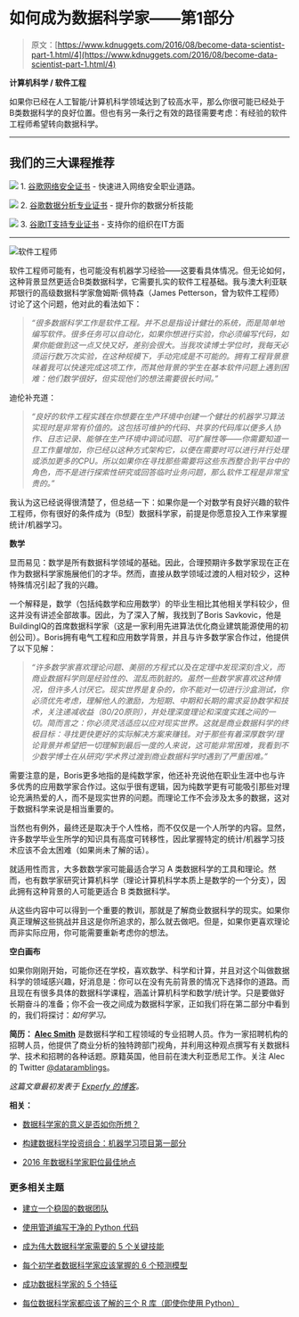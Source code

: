 # 如何成为数据科学家——第1部分

> 原文：[https://www.kdnuggets.com/2016/08/become-data-scientist-part-1.html/4](https://www.kdnuggets.com/2016/08/become-data-scientist-part-1.html/4)

**计算机科学 / 软件工程**

如果你已经在人工智能/计算机科学领域达到了较高水平，那么你很可能已经处于B类数据科学的良好位置。但也有另一条行之有效的路径需要考虑：有经验的软件工程师希望转向数据科学。

* * *

## 我们的三大课程推荐

![](../Images/0244c01ba9267c002ef39d4907e0b8fb.png) 1\. [谷歌网络安全证书](https://www.kdnuggets.com/google-cybersecurity) - 快速进入网络安全职业道路。

![](../Images/e225c49c3c91745821c8c0368bf04711.png) 2\. [谷歌数据分析专业证书](https://www.kdnuggets.com/google-data-analytics) - 提升你的数据分析技能

![](../Images/0244c01ba9267c002ef39d4907e0b8fb.png) 3\. [谷歌IT支持专业证书](https://www.kdnuggets.com/google-itsupport) - 支持你的组织在IT方面

* * *

![软件工程师](../Images/ec78951bc83230712238510f795fd798.png)

软件工程师可能有，也可能没有机器学习经验——这要看具体情况。但无论如何，这种背景显然更适合B类数据科学，它需要扎实的软件工程基础。我与澳大利亚联邦银行的高级数据科学家詹姆斯·佩特森（James Petterson，曾为软件工程师）讨论了这个问题，他对此的看法如下：

> *“很多数据科学工作是软件工程。并不总是指设计健壮的系统，而是简单地编写软件。很多任务可以自动化，如果你想进行实验，你必须编写代码，如果你能做到这一点又快又好，差别会很大。当我攻读博士学位时，我每天必须运行数万次实验，在这种规模下，手动完成是不可能的。拥有工程背景意味着我可以快速完成这项工作，而其他背景的学生在基本软件问题上遇到困难：他们数学很好，但实现他们的想法需要很长时间。”*

迪伦补充道：

> *“良好的软件工程实践在你想要在生产环境中创建一个健壮的机器学习算法实现时是非常有价值的。这包括可维护的代码、共享的代码库以便多人协作、日志记录、能够在生产环境中调试问题、可扩展性等——你需要知道一旦工作量增加，你已经以这种方式架构它，以便在需要时可以进行并行处理或添加更多的CPU。所以如果你在寻找那些需要将这些东西整合到平台中的角色，而不是进行探索性研究或回答临时业务问题，那么软件工程是非常宝贵的。”*

我认为这已经说得很清楚了，但总结一下：如果你是一个对数学有良好兴趣的软件工程师，你有很好的条件成为（B型）数据科学家，前提是你愿意投入工作来掌握统计/机器学习。

**数学**

显而易见：数学是所有数据科学领域的基础。因此，合理预期许多数学家现在正在作为数据科学家施展他们的才华。然而，直接从数学领域过渡的人相对较少，这种特殊情况引起了我的兴趣。

一个解释是，数学（包括纯数学和应用数学）的毕业生相比其他相关学科较少，但这并没有讲述全部故事。因此，为了深入了解，我找到了Boris Savkovic，他是BuildingIQ的首席数据科学家（这是一家利用先进算法优化商业建筑能源使用的初创公司）。Boris拥有电气工程和应用数学背景，并且与许多数学家合作过，他提供了以下见解：

> *“许多数学家喜欢理论问题、美丽的方程式以及在定理中发现深刻含义，而商业数据科学则是经验性的、混乱而肮脏的。虽然一些数学家喜欢这种情况，但许多人讨厌它。现实世界是复杂的，你不能对一切进行沙盒测试，你必须优先考虑，理解他人的激励，为短期、中期和长期的需求妥协数学和技术，关注递减收益（80/20原则），并处理深度理论和深度实践之间的一切。简而言之：你必须灵活适应以应对现实世界。这就是商业数据科学的终极目标：寻找更快更好的实际解决方案来赚钱。对于那些有着深厚数学/理论背景并希望把一切理解到最后一度的人来说，这可能非常困难，我看到不少数学博士在从研究/学术界过渡到商业数据科学时遇到了严重困难。”*

需要注意的是，Boris更多地指的是纯数学家，他还补充说他在职业生涯中也与许多优秀的应用数学家合作过。这似乎很有逻辑，因为纯数学更有可能吸引那些对理论充满热爱的人，而不是现实世界的问题。而理论工作不会涉及太多的数据，这对于数据科学来说是相当重要的。

当然也有例外，最终还是取决于个人性格，而不仅仅是一个人所学的内容。显然，许多数学毕业生所学的知识具有高度可转移性，因此掌握特定的统计/机器学习技术应该不会太困难（如果尚未了解的话）。

就适用性而言，大多数数学家可能最适合学习 A 类数据科学的工具和理论。然而，也有数学家研究计算机科学（理论计算机科学本质上是数学的一个分支），因此拥有这种背景的人可能更适合 B 类数据科学。

从这些内容中可以得到一个重要的教训，那就是了解商业数据科学的现实。如果你真正理解这些挑战并且这是你所追求的，那么就去做吧。但是，如果你更喜欢理论而非实际应用，你可能需要重新考虑你的想法。

**空白画布**

如果你刚刚开始，可能你还在学校，喜欢数学、科学和计算，并且对这个叫做数据科学的领域感兴趣，好消息是：你可以在没有先前背景的情况下选择你的道路。而且现在有很多具体的数据科学课程，涵盖计算机科学和数学/统计学。只是要做好长期奋斗的准备；你不会一夜之间成为数据科学家，正如我们将在第二部分中看到的，我们将探讨：*如何学习。*

**简历： [Alec Smith](https://twitter.com/dataramblings)** 是数据科学和工程领域的专业招聘人员。作为一家招聘机构的招聘人员，他提供了商业分析的独特跨部门视角，并利用这种观点撰写有关数据科学、技术和招聘的各种话题。原籍英国，他目前在澳大利亚悉尼工作。关注 Alec 的 Twitter [@dataramblings](https://www.twitter.com/dataramblings)。

*这篇文章最初发表于 [Experfy 的博客](https://www.experfy.com/blog/how-to-become-a-data-scientist-part-1-3)。*

**相关：**

+   [数据科学家的意义是否如你所想？](/2016/08/data-scientist-mean-think-means.html)

+   [构建数据科学投资组合：机器学习项目第一部分](/2016/07/building-data-science-portfolio-machine-learning-project-part-1.html)

+   [2016 年数据科学家职位最佳地点](/2016/07/best-places-data-scientist-jobs.html)

### 更多相关主题

+   [建立一个稳固的数据团队](https://www.kdnuggets.com/2021/12/build-solid-data-team.html)

+   [使用管道编写干净的 Python 代码](https://www.kdnuggets.com/2021/12/write-clean-python-code-pipes.html)

+   [成为伟大数据科学家需要的 5 个关键技能](https://www.kdnuggets.com/2021/12/5-key-skills-needed-become-great-data-scientist.html)

+   [每个初学者数据科学家应该掌握的 6 个预测模型](https://www.kdnuggets.com/2021/12/6-predictive-models-every-beginner-data-scientist-master.html)

+   [成功数据科学家的 5 个特征](https://www.kdnuggets.com/2021/12/5-characteristics-successful-data-scientist.html)

+   [每位数据科学家都应该了解的三个 R 库（即使你使用 Python）](https://www.kdnuggets.com/2021/12/three-r-libraries-every-data-scientist-know-even-python.html)
